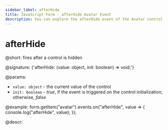 ```yaml
---
sidebar_label: afterHide
title: JavaScript Form - afterHide Avatar Event 
description: You can explore the afterHide event of the Avatar control of Form in the documentation of the DHTMLX JavaScript UI library. Browse developer guides and API reference, try out code examples and live demos, and download a free 30-day evaluation version of DHTMLX Suite.
---
```


# afterHide

@short: fires after a control is hidden

@signature: {'afterHide: (value: object, init: boolean) => void;'}

@params:
- `value: object` - the current value of the control
- `init: boolean` - *true*, if the event is triggered on the control initialization; otherwise, *false*

@example:
form.getItem("avatar").events.on("afterHide", value => {
    console.log("afterHide", value);
});

@descr: